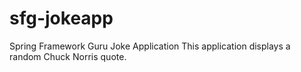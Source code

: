 # sfg-jokeapp
Spring Framework Guru Joke Application
This application displays a random Chuck Norris quote.